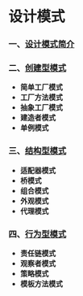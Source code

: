 # 设计模式
### 一、[设计模式简介](设计模式.md)
### 二、[创建型模式](创建型模式.md)
- **简单工厂模式**
- **工厂方法模式**
- **抽象工厂模式**
- **建造者模式**
- **单例模式**
### 三、[结构型模式](结构型模式.md)
- **适配器模式**
- **桥模式**
- **组合模式**
- **外观模式**
- **代理模式**
### 四、[行为型模式](行为型模式.md)
- **责任链模式**
- **观察者模式**
- **策略模式**
- **模板方法模式**
